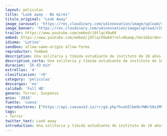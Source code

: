 ```yaml
---
layout: peliculas
title: "Look away - No mires"
titulo_original: "Look Away"
image_carousel: 'https://res.cloudinary.com/u4innovation/image/upload/v1561348616/look-poster-min_hnmq1m.jpg'
image_banner: 'https://res.cloudinary.com/u4innovation/image/upload/v1561348616/look-banner-min_eojcts.jpg'
trailer: https://www.youtube.com/embed/j8tlqcXOw68
embed: https://www.youtube.com/embed/j8tlqcXOw68?rel=0&amp;hd=1&border=0&wmode=opaque&enablejsapi=1&modestbranding=1&controls=1&showinfo=1
idioma: 'Latino'
sandbox: allow-same-origin allow-forms
reproductor: fembed
description: Una solitaria y tímida estudiante de instituto de 18 años apenas le queda refugiarse en conversaciones con su reflejo en el espejo ante la falta de amigos y de apoyo que tiene de su familia. En el espejo encontrará a su gemela malvada, alguien que la apoya, pero en esa nueva libertad desencadenará sentimientos reprimidos.
description_corta: Una solitaria y tímida estudiante de instituto de 18 años apenas le queda refugiarse en conversaciones con su reflejo en el espejo ante la falta de amigos y de apoyo que tiene de su familia. En el espejo encontrará a su gemela malvada, alguien que la apoya, pero en esa nueva libertad desencadenará sentimientos reprimidos.
duracion: '1h 43 min'
estrellas: '4'
clasificacion: '+8'
category: 'peliculas'
descargas: 'no'
calidad: 'Full HD'
genero: Terror, Suspenso
anio: '2018'
fuente: 'cueva'
reproductores: ["https://api.cuevana3.io/rr/gd.php?h=ek5lbm9xYWNrS0xJMVp5b21KREk0dFBLbjVkaHhkRGdrOG1jbnBpUnhhS1ZsMnFKZEsvUHR0dklkSDJVbFpxMHFMYU5sNlRReXRTM3VKS0ZhTVRXM0xXU3FadVkyUT09"]
tags:
- Terror
twitter_text: Look away
introduction: Una solitaria y tímida estudiante de instituto de 18 años apenas le queda refugiarse en conversaciones con su reflejo en el espejo ante la falta de amigos y de apoyo que tiene de su familia. En el espejo encontrará a su gemela malvada, alguien que la apoya, pero en esa nueva libertad desencadenará sentimientos reprimidos.
---
```



 







